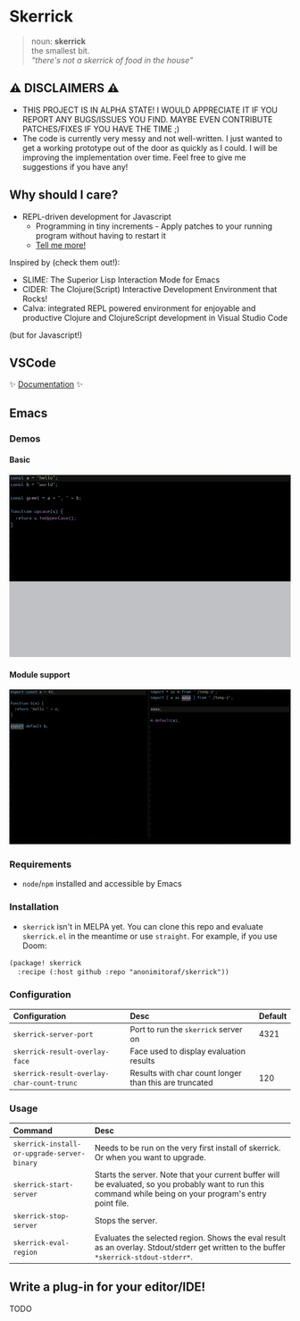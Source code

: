 # Skerrick

> noun: **skerrick**  
>   the smallest bit.  
>   _"there's not a skerrick of food in the house"_

## :warning: DISCLAIMERS :warning:
* THIS PROJECT IS IN ALPHA STATE! I WOULD APPRECIATE IT IF YOU REPORT ANY BUGS/ISSUES YOU FIND. MAYBE EVEN CONTRIBUTE PATCHES/FIXES IF YOU HAVE THE TIME ;)
* The code is currently very messy and not well-written. I just wanted to get a working prototype out of the door as quickly as I could. I will be improving the implementation over time. Feel free to give me suggestions if you have any!

## Why should I care?

* REPL-driven development for Javascript
  * Programming in tiny increments - Apply patches to your running program without having to restart it
  * [Tell me more!](https://purelyfunctional.tv/lesson/what-is-repl-driven-development/)

Inspired by (check them out!):
* SLIME: The Superior Lisp Interaction Mode for Emacs
* CIDER: The Clojure(Script) Interactive Development Environment that Rocks!
* Calva: integrated REPL powered environment for enjoyable and productive Clojure and ClojureScript development in Visual Studio Code

(but for Javascript!)

## VSCode

:sparkles: [Documentation](/vscode/README.md) :sparkles:

## Emacs

### Demos

#### Basic
![Basic usage](/demos/emacs/basic.gif)

#### Module support
![Module support](/demos/emacs/modules.gif)

### Requirements
* `node`/`npm` installed and accessible by Emacs

### Installation
* `skerrick` isn't in MELPA yet. You can clone this repo and evaluate `skerrick.el` in the meantime or use `straight`. For example, if you use Doom:
```elisp
(package! skerrick
  :recipe (:host github :repo "anonimitoraf/skerrick"))
```

### Configuration
| Configuration | Desc | Default |
|:--|:--|:--|
| `skerrick-server-port` | Port to run the `skerrick` server on | 4321 |
| `skerrick-result-overlay-face` | Face used to display evaluation results | |
| `skerrick-result-overlay-char-count-trunc` | Results with char count longer than this are truncated | 120 |

### Usage
| Command | Desc |
|:--|:--|
| `skerrick-install-or-upgrade-server-binary` | Needs to be run on the very first install of skerrick. Or when you want to upgrade. |
| `skerrick-start-server` | Starts the server. Note that your current buffer will be evaluated, so you probably want to run this command while being on your program's entry point file. |
| `skerrick-stop-server` | Stops the server. |
| `skerrick-eval-region` | Evaluates the selected region. Shows the eval result as an overlay. Stdout/stderr get written to the buffer `*skerrick-stdout-stderr*`. |

## Write a plug-in for your editor/IDE!
TODO
